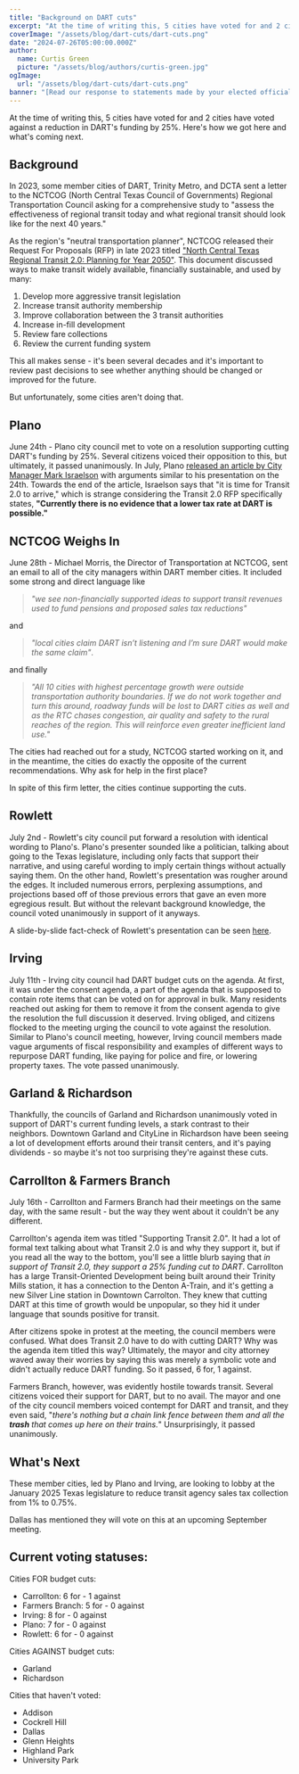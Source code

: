 ```yaml
---
title: "Background on DART cuts"
excerpt: "At the time of writing this, 5 cities have voted for and 2 cities have voted against a reduction in DART's funding by 25%. Here's how we got here and what's coming next."
coverImage: "/assets/blog/dart-cuts/dart-cuts.png"
date: "2024-07-26T05:00:00.000Z"
author:
  name: Curtis Green
  picture: "/assets/blog/authors/curtis-green.jpg"
ogImage:
  url: "/assets/blog/dart-cuts/dart-cuts.png"
banner: "[Read our response to statements made by your elected officials.]($slug)"
---
```


At the time of writing this, 5 cities have voted for and 2 cities have voted against a reduction in DART's funding by 25%. Here's how we got here and what's coming next.

## Background
In 2023, some member cities of DART, Trinity Metro, and DCTA sent a letter to the NCTCOG (North Central Texas Council of Governments) Regional Transportation Council asking for a comprehensive study to "assess the effectiveness of regional transit today and what regional transit should look like for the next 40 years."

As the region's "neutral transportation planner", NCTCOG released their Request For Proposals (RFP) in late 2023 titled ["North Central Texas Regional Transit 2.0: Planning for Year 2050"](https://www.nctcog.org/getmedia/89832cd2-9626-44c8-bb9b-d868febce6f0/RFP-_Regional-Transit-2-0-FINAL.pdf). This document discussed ways to make transit widely available, financially sustainable, and used by many:

1. Develop more aggressive transit legislation
2. Increase transit authority membership
3. Improve collaboration between the 3 transit authorities
4. Increase in-fill development
5. Review fare collections
6. Review the current funding system

This all makes sense - it's been several decades and it's important to review past decisions to see whether anything should be changed or improved for the future.

But unfortunately, some cities aren't doing that.

## Plano
June 24th - Plano city council met to vote on a resolution supporting cutting DART's funding by 25%. Several citizens voiced their opposition to this, but ultimately, it passed unanimously. In July, Plano [released an article by City Manager Mark Israelson](https://content.civicplus.com/api/assets/617e7bce-3680-45d8-bb90-0351d2241441) with arguments similar to his presentation on the 24th. Towards the end of the article, Israelson says that "it is time for Transit 2.0 to arrive," which is strange considering the Transit 2.0 RFP specifically states, **"Currently there is no evidence that a lower tax rate at DART is possible."**

## NCTCOG Weighs In
June 28th - Michael Morris, the Director of Transportation at NCTCOG, sent an email to all of the city managers within DART member cities. It included some strong and direct language like

> *"we see non-financially supported ideas to support transit revenues used to fund pensions and proposed sales tax reductions"*

and

> *"local cities claim DART isn’t listening and I’m sure DART would make the same claim"*.

and finally

> *"All 10 cities with highest percentage growth were outside transportation authority boundaries.  If we do not work together and turn this around, roadway funds will be lost to DART cities as well and as the RTC chases congestion, air quality and safety to the rural reaches of the region. This will reinforce even greater inefficient land use."*

The cities had reached out for a study, NCTCOG started working on it, and in the meantime, the cities do exactly the opposite of the current recommendations. Why ask for help in the first place?

In spite of this firm letter, the cities continue supporting the cuts.

## Rowlett
July 2nd - Rowlett's city council put forward a resolution with identical wording to Plano's. Plano's presenter sounded like a politician, talking about going to the Texas legislature, including only facts that support their narrative, and using careful wording to imply certain things without actually saying them. On the other hand, Rowlett's presentation was rougher around the edges. It included numerous errors, perplexing assumptions, and projections based off of those previous errors that gave an even more egregious result. But without the relevant background knowledge, the council voted unanimously in support of it anyways.

A slide-by-slide fact-check of Rowlett's presentation can be seen [here](https://docs.google.com/presentation/d/1GKMZaz76c3Sck3ZZscDksqYOR-HvFt7lSw7mv2DeDCg).

## Irving
July 11th - Irving city council had DART budget cuts on the agenda. At first, it was under the consent agenda, a part of the agenda that is supposed to contain rote items that can be voted on for approval in bulk. Many residents reached out asking for them to remove it from the consent agenda to give the resolution the full discussion it deserved. Irving obliged, and citizens flocked to the meeting urging the council to vote against the resolution. Similar to Plano's council meeting, however, Irving council members made vague arguments of fiscal responsibility and examples of different ways to repurpose DART funding, like paying for police and fire, or lowering property taxes. The vote passed unanimously.

## Garland & Richardson
Thankfully, the councils of Garland and Richardson unanimously voted in support of DART's current funding levels, a stark contrast to their neighbors. Downtown Garland and CityLine in Richardson have been seeing a lot of development efforts around their transit centers, and it's paying dividends - so maybe it's not too surprising they're against these cuts.

## Carrollton & Farmers Branch
July 16th - Carrollton and Farmers Branch had their meetings on the same day, with the same result - but the way they went about it couldn't be any different.

Carrollton's agenda item was titled "Supporting Transit 2.0". It had a lot of formal text talking about what Transit 2.0 is and why they support it, but if you read all the way to the bottom, you'll see a little blurb saying that *in support of Transit 2.0, they support a 25% funding cut to DART*. Carrollton has a large Transit-Oriented Development being built around their Trinity Mills station, it has a connection to the Denton A-Train, and it's getting a new Silver Line station in Downtown Carrolton. They knew that cutting DART at this time of growth would be unpopular, so they hid it under language that sounds positive for transit.

After citizens spoke in protest at the meeting, the council members were confused. What does Transit 2.0 have to do with cutting DART? Why was the agenda item titled this way? Ultimately, the mayor and city attorney waved away their worries by saying this was merely a symbolic vote and didn't actually reduce DART funding. So it passed, 6 for, 1 against.

Farmers Branch, however, was evidently hostile towards transit. Several citizens voiced their support for DART, but to no avail. The mayor and one of the city council members voiced contempt for DART and transit, and they even said, "*there's nothing but a chain link fence between them and all the **trash** that comes up here on their trains.*" Unsurprisingly, it passed unanimously.

## What's Next
These member cities, led by Plano and Irving, are looking to lobby at the January 2025 Texas legislature to reduce transit agency sales tax collection from 1% to 0.75%.

Dallas has mentioned they will vote on this at an upcoming September meeting.

## Current voting statuses:

Cities FOR budget cuts:
- Carrollton: 6 for - 1 against
- Farmers Branch: 5 for - 0 against
- Irving: 8 for - 0 against
- Plano: 7 for - 0 against
- Rowlett: 6 for - 0 against

Cities AGAINST budget cuts:
- Garland
- Richardson

Cities that haven't voted:
- Addison
- Cockrell Hill
- Dallas
- Glenn Heights
- Highland Park
- University Park
